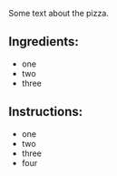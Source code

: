 
Some text about the pizza.

## Ingredients:
- one
- two
- three

## Instructions:
- one
- two 
- three
- four
